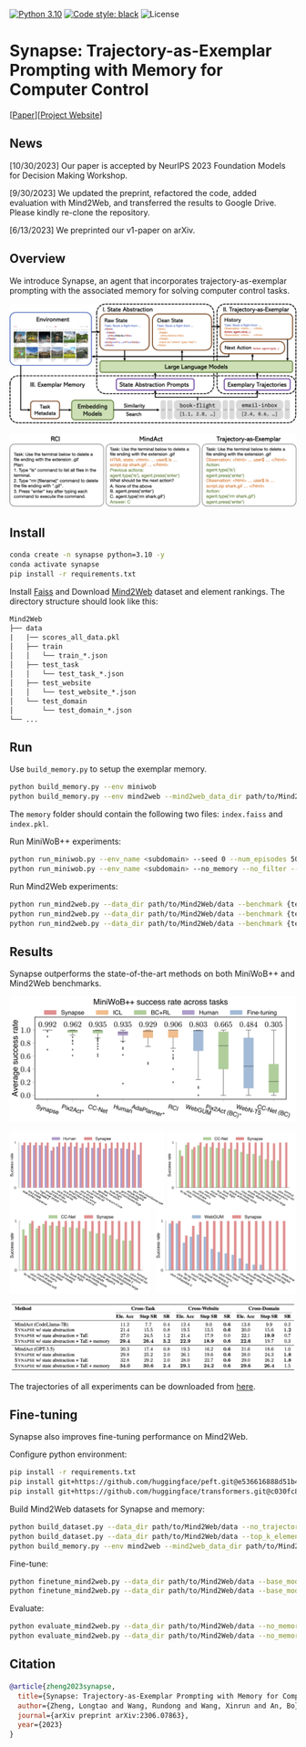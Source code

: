 [![Python 3.10](https://img.shields.io/badge/python-3.10-blue.svg)](https://www.python.org/downloads/release/python-31012/)
<a href="https://github.com/psf/black"><img alt="Code style: black" src="https://img.shields.io/badge/code%20style-black-000000.svg"></a>
<img alt="License" src="https://img.shields.io/badge/License-MIT-blue">

# Synapse: Trajectory-as-Exemplar Prompting with Memory for Computer Control

[[Paper](https://arxiv.org/abs/2306.07863)][[Project Website](https://ltzheng.github.io/Synapse/)]

## News

[10/30/2023] Our paper is accepted by NeurIPS 2023 Foundation Models for Decision Making Workshop.

[9/30/2023] We updated the preprint, refactored the code, added evaluation with Mind2Web, and transferred the results to Google Drive. Please kindly re-clone the repository.

[6/13/2023] We preprinted our v1-paper on arXiv.

## Overview

We introduce Synapse, an agent that incorporates trajectory-as-exemplar prompting with the associated memory for solving computer control tasks.

![](assets/overview.png)

![](assets/trajectory_prompt.png)

## Install

```bash
conda create -n synapse python=3.10 -y
conda activate synapse
pip install -r requirements.txt
```

Install [Faiss](https://github.com/facebookresearch/faiss/blob/main/INSTALL.md) and Download [Mind2Web](https://github.com/OSU-NLP-Group/Mind2Web) dataset and element rankings. The directory structure should look like this:
```
Mind2Web
├── data
|   |── scores_all_data.pkl
│   ├── train
│   │   └── train_*.json
│   ├── test_task
│   │   └── test_task_*.json
│   ├── test_website
│   │   └── test_website_*.json
│   └── test_domain
│       └── test_domain_*.json
└── ...
```

## Run
Use `build_memory.py` to setup the exemplar memory.
```bash
python build_memory.py --env miniwob
python build_memory.py --env mind2web --mind2web_data_dir path/to/Mind2Web/data
```
The `memory` folder should contain the following two files:
`index.faiss` and `index.pkl`.

Run MiniWoB++ experiments:
```bash
python run_miniwob.py --env_name <subdomain> --seed 0 --num_episodes 50
python run_miniwob.py --env_name <subdomain> --no_memory --no_filter --seed 0 --num_episodes 50
```

Run Mind2Web experiments:
```bash
python run_mind2web.py --data_dir path/to/Mind2Web/data --benchmark {test_task/test_website/test_domain} --no_memory --no_trajectory
python run_mind2web.py --data_dir path/to/Mind2Web/data --benchmark {test_task/test_website/test_domain} --no_memory
python run_mind2web.py --data_dir path/to/Mind2Web/data --benchmark {test_task/test_website/test_domain}
```

## Results

Synapse outperforms the state-of-the-art methods on both MiniWoB++ and Mind2Web benchmarks.

![](assets/miniwob_box_plot.png)

<div style="display: flex; justify-content: space-between;">
    <img src="assets/performance_human.png" alt="Human Performance" width="54%">
    <img src="assets/performance_ccnet.png" alt="CCNet Performance" width="45%">
</div>

<div style="display: flex; justify-content: space-between;">
    <img src="assets/performance_ccnet.png" alt="CCNet Performance" width="49%">
    <img src="assets/performance_webgum.png" alt="WebGUM Performance" width="49%">
</div>

![](assets/mind2web.png)

The trajectories of all experiments can be downloaded from [here](https://drive.google.com/file/d/1CnM3GF4kTAMZkGFasSXZ4Z2n5eiV8M9Z/view?usp=sharing).


## Fine-tuning

Synapse also improves fine-tuning performance on Mind2Web.

Configure python environment:
```bash
pip install -r requirements.txt
pip install git+https://github.com/huggingface/peft.git@e536616888d51b453ed354a6f1e243fecb02ea08
pip install git+https://github.com/huggingface/transformers.git@c030fc891395d11249046e36b9e0219685b33399
```

Build Mind2Web datasets for Synapse and memory:
```bash
python build_dataset.py --data_dir path/to/Mind2Web/data --no_trajectory --top_k_elements 20 --benchmark train
python build_dataset.py --data_dir path/to/Mind2Web/data --top_k_elements 20 --benchmark train
python build_memory.py --env mind2web --mind2web_data_dir path/to/Mind2Web/data --mind2web_top_k_elements 3
```

Fine-tune:
```bash
python finetune_mind2web.py --data_dir path/to/Mind2Web/data --base_model codellama/CodeLlama-7b-Instruct-hf --cache_dir <MODEL_PATH> --lora_dir <CHECKPOINT_PATH> --no_trajectory --top_k_elements 20
python finetune_mind2web.py --data_dir path/to/Mind2Web/data --base_model codellama/CodeLlama-7b-Instruct-hf --cache_dir <MODEL_PATH> --lora_dir <CHECKPOINT_PATH> --top_k_elements 20
```

Evaluate:
```bash
python evaluate_mind2web.py --data_dir path/to/Mind2Web/data --no_memory --no_trajectory --benchmark test_domain --base_model codellama/CodeLlama-7b-Instruct-hf --cache_dir <MODEL_PATH> --lora_dir <CHECKPOINT_PATH> --top_k_elements 20
python evaluate_mind2web.py --data_dir path/to/Mind2Web/data --no_memory --benchmark test_domain --base_model codellama/CodeLlama-7b-Instruct-hf --cache_dir <MODEL_PATH> --lora_dir <CHECKPOINT_PATH> --top_k_elements 20
```

## Citation

```bibtex
@article{zheng2023synapse,
  title={Synapse: Trajectory-as-Exemplar Prompting with Memory for Computer Control},
  author={Zheng, Longtao and Wang, Rundong and Wang, Xinrun and An, Bo},
  journal={arXiv preprint arXiv:2306.07863},
  year={2023}
}
```
